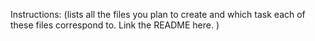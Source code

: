 Instructions: (lists all the files you plan to create and which task each of these files correspond to. Link the README here. )

